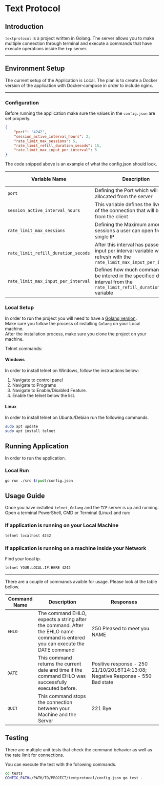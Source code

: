 # Text Protocol

## Introduction
`textprotocol` is a project written in Golang. The server allows you to make multiple connection through terminal and execute a commands that have execute operations inside the `tcp` server.

---

## Environment Setup
The current setup of the Application is Local. The plan is to create a Docker version of the application with Docker-compose in order to include nginx.

---

### Configuration
Before running the application make sure the values in the `config.json` are set properly.
```json
{
    "port": "4242",
    "session_active_interval_hours": 2,
    "rate_limit_max_sessions": 5,
    "rate_limit_refill_duration_secods": 15,
    "rate_limit_max_input_per_interval": 5
}
```
The code snipped above is an example of what the config.json should look. </br>

| Variable Name | Description | Value Type | Example Value |
|---------------|-------------|------------|---------------|
|    `port`     | Defining the Port which will be allocated from the server | `string` | '4242' |
| `session_active_interval_hours` | This variable defines the live span of the connection that will be open from the client | `int` | 2 |
| `rate_limit_max_sessions` | Defining the Maximum amount of sessions a user can open from a single IP | `int` | 5 |
| `rate_limit_refill_duration_secods` | After this interval has passed the input per interval variable will be refresh with the `rate_limit_max_input_per_interval` | `int` | 15 |
| `rate_limit_max_input_per_interval` | Defines how much commands can be intered in the specified duration interval from the `rate_limit_refill_duration_secods` variable | `int` | 5 |

### Local Setup
In order to run the project you will need to have a [Golang version](https://go.dev/dl/). </br> 
Make sure you follow the process of installing `Golang` on your Local machine. </br>
After the installation process, make sure you clone the project on your machine. </br>

Telnet commands:
#### Windows
In order to install telnet on Windows, follow the instructions below:
1. Navigate to control panel
2. Navigate to Programs
3. Navigate to Enable/Disabled Feature.
4. Enable the telnet below the list.

#### Linux
In order to install telnet on Ubuntu/Debian run the following commands.
```bash
sudo apt update
sudo apt install telnet
```

## Running Application
In order to run the application. 
### Local Run
```bash
go run ./src $(pwd)/config.json
```

## Usage Guide
Once you have installed `telnet`, `Golang` and the `TCP` server is up and running. Open a terminal PowerShell, CMD or Terminal (Linux) and run:

### If application is running on your Local Machine
```bash
telnet localhost 4242
```

### If application is running on a machine inside your Network
Find your local ip.
```bash
telnet YOUR.LOCAL.IP.HERE 4242
```

---
There are a couple of commands avaible for usage. Please look at the table bellow.

| Command Name | Description | Responses |
|--------------|-------------|-----------|
| `EHLO` | The command EHLO, expects a string after the command. After the EHLO name command is entered you can execute the DATE command | 250 Pleased to meet you NAME |
| `DATE` | This command returns the current date and time if the command EHLO was successfully executed before. | Positive response - 250 21/10/2016T14:13:08; Negative Response - 550 Bad state |
| `QUIT` | This command stops the connection between your Machine and the Server | 221 Bye | 

## Testing
There are multiple unit tests that check the command behavior as well as the rate limit for connections. </br>

You can execute the test with the following commands. </br>

```bash
cd tests
CONFIG_PATH=/PATH/TO/PROJECT/textprotocol/config.json go test .
```